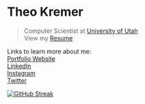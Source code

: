 # **Theo Kremer**

> Computer Scientist at [University of Utah](https://pages.github.com/)<br/>
> View my [Resume](https://www.instagram.com/theo.kremer/)

Links to learn more about me:<br/>
[Portfolio Website](https://ttkremer.com/)<br/>
[LinkedIn](https://www.linkedin.com/in/ttkremer/)<br/>
[Instagram](https://www.instagram.com/theo.kremer/)<br/>
[Twitter](https://twitter.com/TeedsTK)<br/>

[![GitHub Streak](https://streak-stats.demolab.com?user=TeedsK&theme=dark&hide_border=true&background=45%2CE0EAFC%2CCFDEF3&ring=292E490F&sideLabels=000000&currStreakNum=262B44&stroke=EBEBEB00&dates=2F3553&currStreakLabel=000000&fire=292E49&sideNums=292E49)](https://git.io/streak-stats)
